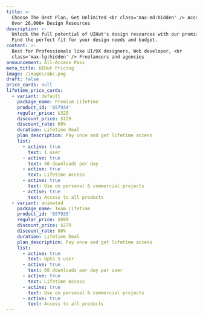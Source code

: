 ```yaml
---
title: >-
  Choose The Best Plan, Get Unlimited <br class='max-md:hidden' /> Access To
  Over 26,000+ Design Resources
description: >-
  Unlock the full potential of UIHut's design resources with our premium plans.
  Find the perfect fit for your design needs and budget.
content: >-
  Best for Professionals like UI/UX designers, Web developer, <br
  class='max-lg:hidden' /> Freelancers and agencies
announcement: All-Access Pass
meta_title: UIHut Pricing
image: /images/abc.png
draft: false
price_cards: null
lifetime_price_cards:
  - variant: default
    package_name: Premium Lifetime
    product_id: '857934'
    regular_price: $320
    discount_price: $129
    discount_rate: 60%
    duration: Lifetime Deal
    plan_description: Pay once and get lifetime access
    list:
      - active: true
        text: 1 user
      - active: true
        text: 40 downloads per day
      - active: true
        text: Lifetime Access
      - active: true
        text: Use on personal & commercial projects
      - active: true
        text: Access to all products
  - variant: animated
    package_name: Team Lifetime
    product_id: '857935'
    regular_price: $699
    discount_price: $279
    discount_rate: 60%
    duration: Lifetime Deal
    plan_description: Pay once and get lifetime access
    list:
      - active: true
        text: Upto 5 user
      - active: true
        text: 60 downloads per day per user
      - active: true
        text: Lifetime Access
      - active: true
        text: Use on personal & commercial projects
      - active: true
        text: Access to all products
---
```

